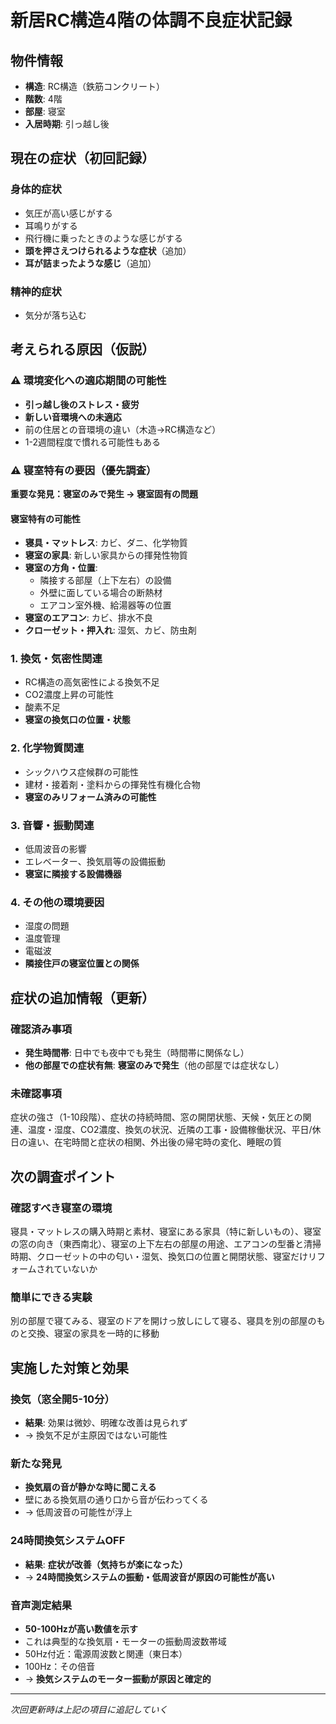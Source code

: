 # 新居RC構造4階の体調不良症状記録

## 物件情報
- **構造**: RC構造（鉄筋コンクリート）
- **階数**: 4階
- **部屋**: 寝室
- **入居時期**: 引っ越し後

## 現在の症状（初回記録）

### 身体的症状
- 気圧が高い感じがする
- 耳鳴りがする
- 飛行機に乗ったときのような感じがする
- **頭を押さえつけられるような症状**（追加）
- **耳が詰まったような感じ**（追加）

### 精神的症状
- 気分が落ち込む

## 考えられる原因（仮説）

### ⚠️ 環境変化への適応期間の可能性
- **引っ越し後のストレス・疲労**
- **新しい音環境への未適応**
- 前の住居との音環境の違い（木造→RC構造など）
- 1-2週間程度で慣れる可能性もある

### ⚠️ 寝室特有の要因（優先調査）
**重要な発見：寝室のみで発生 → 寝室固有の問題**

#### 寝室特有の可能性
- **寝具・マットレス**: カビ、ダニ、化学物質
- **寝室の家具**: 新しい家具からの揮発性物質
- **寝室の方角・位置**: 
  - 隣接する部屋（上下左右）の設備
  - 外壁に面している場合の断熱材
  - エアコン室外機、給湯器等の位置
- **寝室のエアコン**: カビ、排水不良
- **クローゼット・押入れ**: 湿気、カビ、防虫剤

### 1. 換気・気密性関連
- RC構造の高気密性による換気不足
- CO2濃度上昇の可能性
- 酸素不足
- **寝室の換気口の位置・状態**

### 2. 化学物質関連
- シックハウス症候群の可能性
- 建材・接着剤・塗料からの揮発性有機化合物
- **寝室のみリフォーム済みの可能性**

### 3. 音響・振動関連
- 低周波音の影響
- エレベーター、換気扇等の設備振動
- **寝室に隣接する設備機器**

### 4. その他の環境要因
- 湿度の問題
- 温度管理
- 電磁波
- **隣接住戸の寝室位置との関係**

## 症状の追加情報（更新）

### 確認済み事項
- **発生時間帯**: 日中でも夜中でも発生（時間帯に関係なし）
- **他の部屋での症状有無**: **寝室のみで発生**（他の部屋では症状なし）

### 未確認事項
症状の強さ（1-10段階）、症状の持続時間、窓の開閉状態、天候・気圧との関連、温度・湿度、CO2濃度、換気の状況、近隣の工事・設備稼働状況、平日/休日の違い、在宅時間と症状の相関、外出後の帰宅時の変化、睡眠の質

## 次の調査ポイント

### 確認すべき寝室の環境
寝具・マットレスの購入時期と素材、寝室にある家具（特に新しいもの）、寝室の窓の向き（東西南北）、寝室の上下左右の部屋の用途、エアコンの型番と清掃時期、クローゼットの中の匂い・湿気、換気口の位置と開閉状態、寝室だけリフォームされていないか

### 簡単にできる実験
別の部屋で寝てみる、寝室のドアを開けっ放しにして寝る、寝具を別の部屋のものと交換、寝室の家具を一時的に移動

## 実施した対策と効果

### 換気（窓全開5-10分）
- **結果**: 効果は微妙、明確な改善は見られず
- → 換気不足が主原因ではない可能性

### 新たな発見
- **換気扇の音が静かな時に聞こえる**
- 壁にある換気扇の通り口から音が伝わってくる
- → 低周波音の可能性が浮上

### 24時間換気システムOFF
- **結果**: **症状が改善（気持ちが楽になった）**
- → **24時間換気システムの振動・低周波音が原因の可能性が高い**

### 音声測定結果
- **50-100Hzが高い数値を示す**
- これは典型的な換気扇・モーターの振動周波数帯域
- 50Hz付近：電源周波数と関連（東日本）
- 100Hz：その倍音
- → **換気システムのモーター振動が原因と確定的**

---
*次回更新時は上記の項目に追記していく*